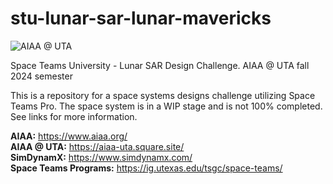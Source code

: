 # stu-lunar-sar-lunar-mavericks
![AIAA @ UTA](https://d4e7af21f3e6bf082ad0.cdn6.editmysite.com/uploads/b/d4e7af21f3e6bf082ad037290f3bcaed8783ead1086d781d1c7f261ed1fa3fff/AIAA%20UTA%20Logo%20V2_1688777213.png?width=2400&optimize=medium)

Space Teams University - Lunar SAR Design Challenge.
AIAA @ UTA fall 2024 semester

This is a repository for a space systems designs challenge utilizing Space Teams Pro. The space system is in a WIP stage and is not 100% completed.
See links for more information. 

**AIAA:** https://www.aiaa.org/   
**AIAA @ UTA:** https://aiaa-uta.square.site/  
**SimDynamX:** https://www.simdynamx.com/  
**Space Teams Programs:** https://ig.utexas.edu/tsgc/space-teams/

